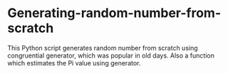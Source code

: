 # Generating-random-number-from-scratch
This Python script generates random number from scratch using congruential generator, which was popular in old days. Also a function which estimates the Pi value using generator. 
